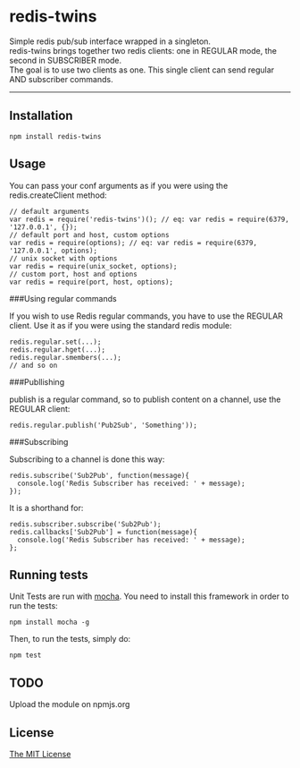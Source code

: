 redis-twins
===========

Simple redis pub/sub interface wrapped in a singleton.  
redis-twins brings together two redis clients: one in REGULAR mode, the second in SUBSCRIBER mode.  
The goal is to use two clients as one. This single client can send regular AND subscriber commands.

-------

Installation
------------

    npm install redis-twins

Usage
-----
    
You can pass your conf arguments as if you were using the redis.createClient method:

    // default arguments
    var redis = require('redis-twins')(); // eq: var redis = require(6379, '127.0.0.1', {});
    // default port and host, custom options
    var redis = require(options); // eq: var redis = require(6379, '127.0.0.1', options);
    // unix socket with options
    var redis = require(unix_socket, options);
    // custom port, host and options
    var redis = require(port, host, options);
    
###Using regular commands

If you wish to use Redis regular commands, you have to use the REGULAR client.
Use it as if you were using the standard redis module:

    redis.regular.set(...);
    redis.regular.hget(...);
    redis.regular.smembers(...);
    // and so on

###Publlishing

publish is a regular command, so to publish content on a channel, use the REGULAR client:

    redis.regular.publish('Pub2Sub', 'Something'));

###Subscribing

Subscribing to a channel is done this way:

    redis.subscribe('Sub2Pub', function(message){
      console.log('Redis Subscriber has received: ' + message);
    });
    
It is a shorthand for:

    redis.subscriber.subscribe('Sub2Pub');
    redis.callbacks['Sub2Pub'] = function(message){
      console.log('Redis Subscriber has received: ' + message);
    };

Running tests
-------------

Unit Tests are run with [mocha](http://visionmedia.github.io/mocha/).
You need to install this framework in order to run the tests:
    
    npm install mocha -g

Then, to run the tests, simply do:

    npm test

TODO
----

Upload the module on npmjs.org

License
-------

[The MIT License](https://github.com/HugoMuller/redis-twins/blob/master/LICENSE)
